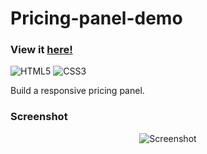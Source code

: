 # Pricing-panel-demo

### View it [here!]( https://guillaumeauger85.github.io/Pricing-panel-demo/)

![HTML5](https://img.shields.io/badge/html5-%23E34F26.svg?style=for-the-badge&logo=html5&logoColor=white) ![CSS3](https://img.shields.io/badge/css3-%231572B6.svg?style=for-the-badge&logo=css3&logoColor=white)

Build a responsive pricing panel.

### Screenshot

<p align="center">
  <img src="https://user-images.githubusercontent.com/49698792/181372213-b1e1473e-19a0-4fac-9e68-0723fa8757cb.PNG" alt="Screenshot" width:"100">
</p>




